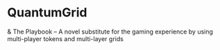 # QuantumGrid
&amp; The Playbook – A novel substitute for the gaming experience by using  multi-player tokens and multi-layer grids
